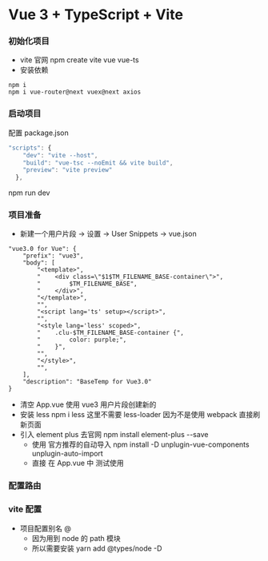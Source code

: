 # Vue 3 + TypeScript + Vite

### 初始化项目 
- vite 官网 npm create vite  vue vue-ts
- 安装依赖
```
npm i
npm i vue-router@next vuex@next axios 
```
### 启动项目
配置 package.json
```js
"scripts": {
    "dev": "vite --host",
    "build": "vue-tsc --noEmit && vite build",
    "preview": "vite preview"
  },
```
npm run dev

### 项目准备
- 新建一个用户片段 -> 设置 -> User Snippets -> vue.json
```
"vue3.0 for Vue": {
    "prefix": "vue3",
    "body": [
        "<template>",
        "    <div class=\"$1$TM_FILENAME_BASE-container\">",
        "        $TM_FILENAME_BASE",
        "    </div>",
        "</template>",
        "",
        "<script lang='ts' setup></script>",
        "",
        "<style lang='less' scoped>",
        "    .clu-$TM_FILENAME_BASE-container {",
        "        color: purple;",
        "    }",
        "",
        "</style>",
        "",
    ],
    "description": "BaseTemp for Vue3.0"
}
```

- 清空 App.vue 使用 vue3 用户片段创建新的
- 安装 less npm i less  这里不需要 less-loader  因为不是使用 webpack 直接刷新页面
- 引入 element plus 去官网 npm install element-plus --save
    - 使用 官方推荐的自动导入 npm install -D unplugin-vue-components unplugin-auto-import
    - 直接 在 App.vue 中 测试使用

### 配置路由


### vite 配置
- 项目配置别名 @
    - 因为用到 node 的 path 模块 
    - 所以需要安装 yarn add @types/node -D







